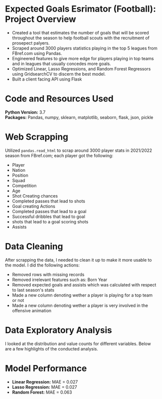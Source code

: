 # Expected Goals Esrimator (Football): Project Overview

* Created a tool that estimates the number of goals that will be scored throughout the season to help football scouts with the recruitment of 
prosepect palyers.
* Scraped around 3000 players statistics playing in the top 5 leagues from FBref.com using Pandas.
* Engineered features to give more edge for players playing in top teams and in leagues that usually concedes more goals.
* Optimized Linear, Lasso Regressions, and Random Forest Regressors using GridsearchCV to discern the best model.
* Built a client facing API using Flask

# Code and Resources Used

**Python Version:** 3.7\
**Packages:** Pandas, numpy, sklearn, matplotlib, seaborn, flask, json, pickle

# Web Scrapping

Utilized `pandas.read_html` to scrap around 3000 player stats in 2021/2022 season from FBref.com; each player got the following:

* Player
* Nation
* Position
* Squad
* Competition
* Age
* Shot Creating chances
* Completed passes that lead to shots
* Goal creating Actions
* Completed passes that lead to a goal
* Successful dribbles that lead to goal
* shots that lead to a goal scoring shots
* Assists

# Data Cleaning

After scrapping the data, I needed to clean it up to make it more usable to the model. I did the following actions:

* Removed rows with missing records
* Removed irrelevant features such as: Born Year
* Removed expected goals and assists which was calculated with respect to last season's stats
* Made a new column denoting wether a player is playing for a top team or not
* Made a new column denoting wether a player is very involved in the offensive animation

# Data Exploratory Analysis

I looked at the distribution and value counts for different variables. Below are a few highlights of the conducted analysis.

# Model Performance 

* **Linear Regression:** MAE = 0.027
* **Lasso Regression:** MAE = 0.027
* **Random Forest:** MAE = 0.063



